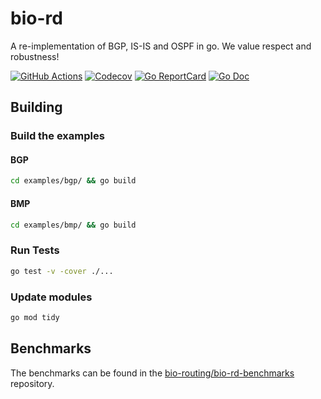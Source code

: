 # bio-rd

A re-implementation of BGP, IS-IS and OSPF in go. We value respect and robustness!

[![GitHub Actions](https://github.com/bio-routing/bio-rd/workflows/tests/badge.svg)](https://github.com/bio-routing/bio-rd/actions)
[![Codecov](https://codecov.io/gh/bio-routing/bio-rd/branch/master/graph/badge.svg)](https://codecov.io/gh/bio-routing/bio-rd)
[![Go ReportCard](http://goreportcard.com/badge/bio-routing/bio-rd)](http://goreportcard.com/report/bio-routing/bio-rd)
[![Go Doc](https://godoc.org/github.com/bio-routing/bio-rd?status.svg)](https://godoc.org/github.com/bio-routing/bio-rd)

## Building

### Build the examples

#### BGP

```bash
cd examples/bgp/ && go build
```

#### BMP

```bash
cd examples/bmp/ && go build
```

### Run Tests

```bash
go test -v -cover ./...
```

### Update modules

```bash
go mod tidy
```

## Benchmarks

The benchmarks can be found in the [bio-routing/bio-rd-benchmarks](https://github.com/bio-routing/bio-rd-benchmarks)
repository.
